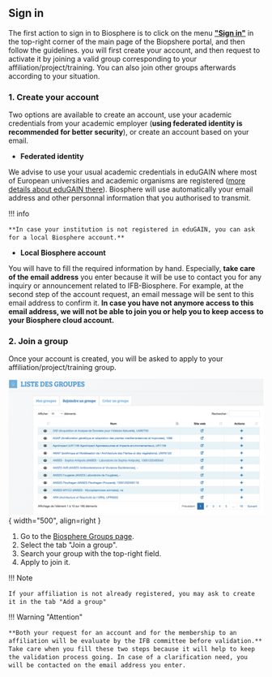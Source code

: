 ## Sign in

The first action to sign in to Biosphere is to click on the menu [**"Sign in"**](https://biosphere.france-bioinformatique.fr/cloudweb/login/?next=/)
 in the top-right corner of the main page of the Biopshere portal, and then follow the guidelines. you will first create your account, and then request to activate it by joining a valid group corresponding to your  affiliation/project/training. You can also join other groups afterwards according to your situation.

### 1. Create your account
 
 Two options are available to create an account, use your academic credentials from your academic employer (**using federated identity is recommended for better security**), or create an account based on your email.

* **Federated identity**

We advise to use your usual academic credentials in eduGAIN where most of European universities and academic organisms are registered ([more details about eduGAIN there](https://edugain.org)). 
Biosphere will use automatically your email address and other personnal information that you authorised to transmit. 

!!! info

    **In case your institution is not registered in eduGAIN, you can ask for a local Biosphere account.**

* **Local Biosphere account**

You will have to fill the required information by hand. Especially, **take care of the email address** you enter because it will be use to contact you for any inquiry or announcement related to IFB-Biosphere.
For example, at the second step of the account request, an email message will be sent to this email address to confirm it.
**In case you have not anymore access to this email address, we will not be able to join you or help you to keep access to your Biosphere cloud account.**

### 2. Join a group

Once your account is created, you will be asked to apply to your affiliation/project/training group.

![Group table](/assets/img/groups_list.png){ width="500", align=right }

1. Go to the [Biosphere Groups page](https://biosphere.france-bioinformatique.fr/cloudweb_account/groups).
2. Select the tab "Join a group".
3. Search your group with the top-right field.
4. Apply to join it.

!!! Note

    If your affiliation is not already registered, you may ask to create it in the tab "Add a group"

!!! Warning "Attention"

    **Both your request for an account and for the membership to an affiliation will be evaluate by the IFB committee before validation.**
    Take care when you fill these two steps because it will help to keep the validation process going. In case of a clarification need, you will be contacted on the email address you enter. 
